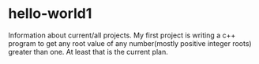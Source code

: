 # hello-world1
Information about current/all projects.
My first project is writing a c++ program to get any root value of any number(mostly positive integer roots) greater than one. At least that is the current plan.
